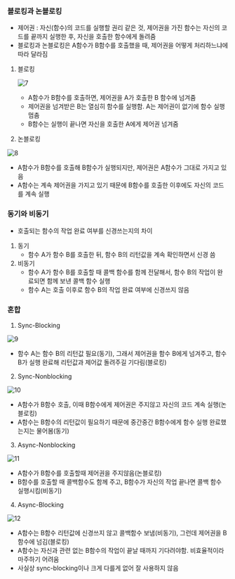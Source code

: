 ### 블로킹과 논블로킹

- 제어권 : 자신(함수)의 코드를 실행할 권리 같은 것, 제어권을 가진 함수는 자신의 코드를 끝까지 실행한 후, 자신을 호출한 함수에게 돌려줌
- 블로킹과 논블로킹은 A함수가 B함수를 호출했을 때, 제어권을 어떻게 처리하느냐에 따라 달라짐

1. 블로킹

   ![7](https://user-images.githubusercontent.com/44665707/154792247-c50593eb-c542-439a-88ff-56ae10b8ec23.PNG)

   - A함수가 B함수를 호출하면, 제어권을 A가 호출한 B 함수에 넘겨줌
   - 제어권을 넘겨받은 B는 열심히 함수를 실행함. A는 제어권이 없기에 함수 실행 멈춤
   - B함수는 실행이 끝나면 자신을 호출한 A에게 제어권 넘겨줌

2. 논블로킹

![8](https://user-images.githubusercontent.com/44665707/154792298-87615e1b-7617-4408-8c03-c5853cb71e5d.PNG)

- A함수가 B함수를 호출해 B함수가 실행되지만, 제어권은 A함수가 그대로 가지고 있음
- A함수는 계속 제어권을 가지고 있기 때문에 B함수를 호출한 이후에도 자신의 코드를 계속 실행



### 동기와 비동기

- 호출되는 함수의 작업 완료 여부를 신경쓰는지의 차이

1. 동기
   - 함수 A가 함수 B를 호출한 뒤, 함수 B의 리턴값을 계속 확인하면서 신경 씀
2. 비동기
   - 함수 A가 함수 B를 호출할 때 콜백 함수를 함께 전달해서, 함수 B의 작업이 완료되면 함께 보낸 콜백 함수 실행
   - 함수 A는 호출 이후로 함수 B의 작업 완료 여부에 신경쓰지 않음



### 혼합

1. Sync-Blocking

![9](https://user-images.githubusercontent.com/44665707/154792395-a2b75268-feda-4420-a2ad-0b63d7f10d58.PNG)

- 함수 A는 함수 B의 리턴값 필요(동기), 그래서 제어권을 함수 B에게 넘겨주고, 함수 B가 실행 완료해 리턴값과 제어값 돌려주길 기다림(블로킹)

2. Sync-Nonblocking

![10](https://user-images.githubusercontent.com/44665707/154792424-14061908-8d4f-4932-b0a5-fb1d3a6f47bb.PNG)

- A함수가 B함수 호출, 이때 B함수에게 제어권은 주지않고 자신의 코드 계속 실행(논블로킹)
- A함수는 B함수의 리턴값이 필요하기 때문에 중간중간 B함수에게 함수 실행 완료했는지는 물어봄(동기)

3. Async-Nonblocking

![11](https://user-images.githubusercontent.com/44665707/154792464-d27a6301-1f84-455a-8055-29b437897cc3.PNG)

- A함수가 B함수를 호출할때 제어권을 주지않음(논블로킹)
- B함수를 호출할 때 콜백함수도 함께 주고, B함수가 자신의 작업 끝나면 콜백 함수 실행시킴(비동기)

4. Async-Blocking

![12](https://user-images.githubusercontent.com/44665707/154792501-f056848f-1420-47e4-9513-cb21affd9365.PNG)

- A함수는 B함수 리턴값에 신경쓰지 않고 콜백함수 보냄(비동기), 그런데 제어권을 B함수에 넘김(블로킹)
- A함수는 자신과 관련 없는 B함수의 작업이 끝날 때까지 기다려야함. 비효율적이라 마주하기 어려움
- 사실상 sync-blocking이나 크게 다를게 없어 잘 사용하지 않음

